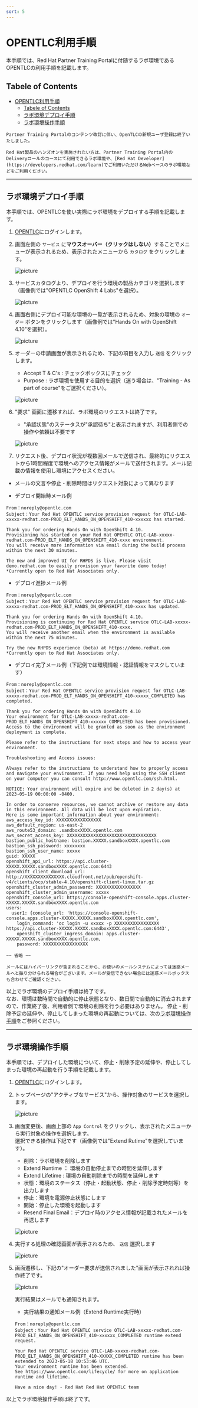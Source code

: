 ```yaml
---
sort: 5
---
```


# OPENTLC利用手順

本手順では、Red Hat Partner Training Portalに付随するラボ環境であるOPENTLCの利用手順を記載します。

## Tabele of Contents
- [OPENTLC利用手順](#opentlc利用手順)
  - [Tabele of Contents](#tabele-of-contents)
  - [ラボ環境デプロイ手順](#ラボ環境デプロイ手順)
  - [ラボ環境操作手順](#ラボ環境操作手順)

```note
Partner Training Portalのコンテンツ改訂に伴い、OpenTLCの新規ユーザ登録は終了いたしました。

Red Hat製品のハンズオンを実施されたい方は、Partner Training Portal内のDeliveryロールのコースにて利用できるラボ環境や、[Red Hat Developer](https://developers.redhat.com/learn)でご利用いただけるWebベースのラボ環境などをご利用ください。
```

<hr>

## ラボ環境デプロイ手順

本手順では、OPENTLCを使い実際にラボ環境をデプロイする手順を記載します。

1. [OPENTLC](https://labs.opentlc.com/)にログインします。

2. 画面左側の `サービス` に<b>マウスオーバー（クリックはしない）</b>することでメニューが表示されるため、表示されたメニューから `カタログ` をクリックします。

   ![picture](https://github.com/RH-OPEN/rh-open.github.io/blob/main/offering/images/opentlc/deploy-001.png?raw=true)

2. サービスカタログより、デプロイを行う環境の製品カテゴリを選択します（画像例では"OPENTLC OpenShift 4 Labs"を選択）。

   ![picture](https://github.com/RH-OPEN/rh-open.github.io/blob/main/offering/images/opentlc/deploy-002.png?raw=true)

3. 画面右側にデプロイ可能な環境の一覧が表示されるため、対象の環境の `オーダー` ボタンをクリックします（画像例では"Hands On with OpenShift 4.10"を選択）。

   ![picture](https://github.com/RH-OPEN/rh-open.github.io/blob/main/offering/images/opentlc/deploy-003.png?raw=true)

4. オーダーの申請画面が表示されるため、下記の項目を入力し `送信` をクリックします。
   
    - Accept T & C's : チェックボックスにチェック
    - Purpose : ラボ環境を使用する目的を選択（迷う場合は、"Training - As part of course"をご選択ください）。

   ![picture](https://github.com/RH-OPEN/rh-open.github.io/blob/main/offering/images/opentlc/deploy-004.png?raw=true)

5. "要求" 画面に遷移すれば、ラボ環境のリクエストは終了です。
   - "承認状態"のステータスが"承認待ち"と表示されますが、利用者側での操作や依頼は不要です

   ![picture](https://github.com/RH-OPEN/rh-open.github.io/blob/main/offering/images/opentlc/deploy-005.png?raw=true)

6. リクエスト後、デプロイ状況が複数回メールで送信され、最終的にリクエストから1時間程度で環境へのアクセス情報がメールで送付されます。メール記載の情報を使用し環境にアクセスください。 
 - メールの文言や停止・削除時間はリクエスト対象によって異なります

 - デプロイ開始時メール例

```
From：noreply@opentlc.com
Subject：Your Red Hat OPENTLC service provision request for OTLC-LAB-xxxxx-redhat.com-PROD_ELT_HANDS_ON_OPENSHIFT_410-xxxxxx has started.

Thank you for ordering Hands On with OpenShift 4.10.
Provisioning has started on your Red Hat OPENTLC OTLC-LAB-xxxxx-redhat.com-PROD_ELT_HANDS_ON_OPENSHIFT_410-xxxx environment.
You will receive more information via email during the build process within the next 30 minutes.

The new and improved UI for RHPDS is live. Please visit demo.redhat.com to easily provision your favorite demo today! *Currently open to Red Hat Associates only.
```

 - デプロイ進捗メール例

```
From：noreply@opentlc.com
Subject：Your Red Hat OPENTLC service provision request for OTLC-LAB-xxxxx-redhat.com-PROD_ELT_HANDS_ON_OPENSHIFT_410-xxxx has updated.

Thank you for ordering Hands On with OpenShift 4.10.
Provisioning is continuing for Red Hat OPENTLC service OTLC-LAB-xxxxx-redhat.com-PROD_ELT_HANDS_ON_OPENSHIFT_410-xxxx.
You will receive another email when the environment is available within the next 75 minutes.

Try the new RHPDS experience (beta) at https://demo.redhat.com *Currently open to Red Hat Associates only.
```

 - デプロイ完了メール例（下記例では環境情報・認証情報をマスクしています）

```
From：noreply@opentlc.com
Subject：Your Red Hat OPENTLC service provision request for OTLC-LAB-xxxxx-redhat.com-PROD_ELT_HANDS_ON_OPENSHIFT_410-xxxxx_COMPLETED has completed.

Thank you for ordering Hands On with OpenShift 4.10
Your environment for OTLC-LAB-xxxxx-redhat.com-PROD_ELT_HANDS_ON_OPENSHIFT_410-xxxxxx_COMPLETED has been provisioned.
Access to the environment will be granted as soon as the environment deployment is complete.

Please refer to the instructions for next steps and how to access your environment.

Troubleshooting and Access issues:

Always refer to the instructions to understand how to properly access and navigate your environment. If you need help using the SSH client on your computer you can consult http://www.opentlc.com/ssh.html.

NOTICE: Your environment will expire and be deleted in 2 day(s) at 2023-05-19 00:00:00 -0400.

In order to conserve resources, we cannot archive or restore any data in this environment. All data will be lost upon expiration.
Here is some important information about your environment:
aws_access_key_id: XXXXXXXXXXXXXXXXX
aws_default_region: us-east-2
aws_route53_domain: .sandboxXXXX.opentlc.com
aws_secret_access_key: XXXXXXXXXXXXXXXXXXXXXXXXXXXXXXXXXX
bastion_public_hostname: bastion.XXXXX.sandboxXXXX.opentlc.com
bastion_ssh_password: xxxxxxxx
bastion_ssh_user_name: xxxxx
guid: XXXXX
openshift_api_url: https://api.cluster-XXXXX.XXXXX.sandboxXXXX.opentlc.com:6443
openshift_client_download_url: http://XXXXXXXXXXXXXXX.cloudfront.net/pub/openshift-v4/clients/ocp/stable-4.10/openshift-client-linux.tar.gz
openshift_cluster_admin_password: XXXXXXXXXXXXXXXXX
openshift_cluster_admin_username: xxxxx
openshift_console_url: https://console-openshift-console.apps.cluster-XXXXX.XXXXX.sandboxXXXX.opentlc.com
users:
  user1: {console_url: 'https://console-openshift-console.apps.cluster-XXXXX.XXXXX.sandboxXXXX.opentlc.com',
    login_command: 'oc login -u xxxxx -p XXXXXXXXXXXXXXXXX https://api.cluster-XXXXX.XXXXX.sandboxXXXX.opentlc.com:6443',
    openshift_cluster_ingress_domain: apps.cluster-XXXXX.XXXXX.sandboxXXXX.opentlc.com,
    password: XXXXXXXXXXXXXXXXX

~~ 省略 ~~
```

```tip
メールにはハイパーリンクが含まれることから、お使いのメールシステムによっては迷惑メールへと振り分けられる場合がございます。メールが受信できない場合には迷惑メールボックスも合わせてご確認ください。
```

以上でラボ環境のデプロイ手順は終了です。<br>
なお、環境は数時間で自動的に停止状態となり、数日間で自動的に消去されますので、作業終了後、利用者側で環境の削除を行う必要はありません。
停止・削除予定の延伸や、停止してしまった環境の再起動については、次の[ラボ環境操作手順](#ラボ環境操作手順)をご参照ください。

<hr>

## ラボ環境操作手順

本手順では、デプロイした環境について、停止・削除予定の延伸や、停止してしまった環境の再起動を行う手順を記載します。

1. [OPENTLC](https://labs.opentlc.com/)にログインします。

2. トップページの"アクティブなサービス"から、操作対象のサービスを選択します。

   ![picture](https://github.com/RH-OPEN/rh-open.github.io/blob/main/offering/images/opentlc/control-001.png?raw=true)

3. 画面変更後、画面上部の `App Control` をクリックし、表示されたメニューから実行対象の操作を選択します。<br>
   選択できる操作は下記です（画像例では"Extend Rutime"を選択しています）。

   - 削除：ラボ環境を削除します
   - Extend Runtime ： 環境の自動停止までの時間を延伸します
   - Extend Lifetime :  環境の自動削除までの時間を延伸します
   - 状態：環境のステータス（停止・起動状態、停止・削除予定時刻等）を出力します
   - 停止：環境を電源停止状態にします
   - 開始：停止した環境を起動します
   - Resend Final Email：デプロイ時のアクセス情報が記載されたメールを再送します

   ![picture](https://github.com/RH-OPEN/rh-open.github.io/blob/main/offering/images/opentlc/control-002.png?raw=true)

4. 実行する処理の確認画面が表示されるため、 `送信` 選択します

   ![picture](https://github.com/RH-OPEN/rh-open.github.io/blob/main/offering/images/opentlc/control-003.png?raw=true)

5. 画面遷移し、下記の"オーダー要求が送信されました"画面が表示されれば操作終了です。
   
   ![picture](https://github.com/RH-OPEN/rh-open.github.io/blob/main/offering/images/opentlc/control-004.png?raw=true)
  
   実行結果はメールでも通知されます。

   - 実行結果の通知メール例（Extend Runtime実行時）

   ```
   From：noreply@opentlc.com
   Subject：Your Red Hat OPENTLC service OTLC-LAB-xxxxx-redhat.com-PROD_ELT_HANDS_ON_OPENSHIFT_410-xxxxxx_COMPLETED runtime extend request.

   Your Red Hat OPENTLC service OTLC-LAB-xxxxx-redhat.com-PROD_ELT_HANDS_ON_OPENSHIFT_410-XXXXX_COMPLETED runtime has been extended to 2023-05-18 10:53:46 UTC.
   Your environment runtime has been extended.
   See https://www.opentlc.com/lifecycle/ for more on application runtime and lifetime.

   Have a nice day! - Red Hat Red Hat OPENTLC team
   ```

以上でラボ環境操作手順は終了です。